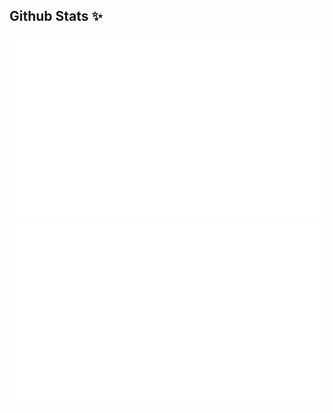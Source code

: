 ## Github Stats ✨
![](https://raw.githubusercontent.com/Wargamer-Senpai/github-stats/master/generated/languages.svg#gh-dark-mode-only)
![](https://raw.githubusercontent.com/Wargamer-Senpai/github-stats/master/generated/overview.svg#gh-dark-mode-only)
